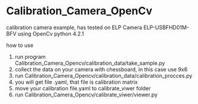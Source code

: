 # Calibration_Camera_OpenCv
calibration camera example, has tested on ELP Camera ELP-USBFHD01M-BFV
using OpenCv python 4.2.1

how to use
1. run program Calibration_Camera_Opencv/calibration_data/take_sample.py
2. collect the data on your camera with chessboard, in this case use 9x6 
3. run Calibration_Camera_Opencv/calibration_data/calibration_procces.py
4. you will get file .yaml, that file is calibration matrix
5. move your calibration file.yaml to calibrate_viwer folder
6. run Calibration_Camera_Opencv/calibrate_viwer/viewer.py
